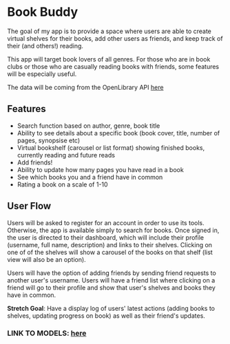 # Book Buddy

The goal of my app is to provide a space where users are able to create virtual shelves for their books, add other users as friends, and keep track of their (and others!) reading.

This app will target book lovers of all genres. For those who are in book clubs or those who are casually reading books with friends, some features will be especially useful.

The data will be coming from the OpenLibrary API [here](https://openlibrary.org/developers)


## Features
- Search function based on author, genre, book title
- Ability to see details about a specific book (book cover, title, number of pages, synopsise etc)
- Virtual bookshelf (carousel or list format) showing finished books, currently reading and future reads
- Add friends!
- Ability to update how many pages you have read in a book
- See which books you and a friend have in common
- Rating a book on a scale of 1-10

## User Flow

Users will be asked to register for an account in order to use its tools. Otherwise, the app is available simply to search for books. Once signed in, the user is directed to their dashboard, which will include their profile (username, full name, description) and links to their shelves. Clicking on one of of the shelves will show a carousel of the books on that shelf (list view will also be an option).

Users will have the option of adding friends by sending friend requests to another user's username. Users will have a friend list where clicking on a friend will go to their profile and show that user's shelves and books they have in common.

__Stretch Goal__: Have a display log of users' latest actions (adding books to shelves, updating progress on book) as well as their friend's updates.

### LINK TO MODELS: [here](https://dbdiagram.io/d/61b013ce8c901501c0e5c236)
